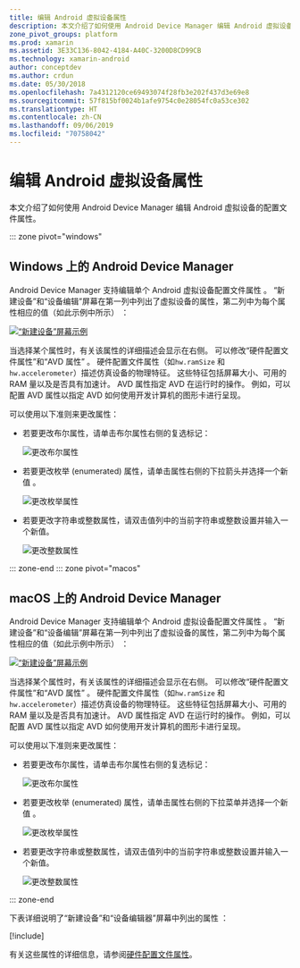 ```yaml
---
title: 编辑 Android 虚拟设备属性
description: 本文介绍了如何使用 Android Device Manager 编辑 Android 虚拟设备的配置文件属性。
zone_pivot_groups: platform
ms.prod: xamarin
ms.assetid: 3E33C136-8042-4184-A40C-3200D8CD99CB
ms.technology: xamarin-android
author: conceptdev
ms.author: crdun
ms.date: 05/30/2018
ms.openlocfilehash: 7a4312120ce69493074f28fb3e202f437d3e69e8
ms.sourcegitcommit: 57f815bf0024b1afe9754c0e28054fc0a53ce302
ms.translationtype: HT
ms.contentlocale: zh-CN
ms.lasthandoff: 09/06/2019
ms.locfileid: "70758042"
---
```

# <a name="editing-android-virtual-device-properties"></a>编辑 Android 虚拟设备属性

本文介绍了如何使用 Android Device Manager 编辑 Android 虚拟设备的配置文件属性。 

::: zone pivot="windows"

## <a name="android-device-manager-on-windows"></a>Windows 上的 Android Device Manager

Android Device Manager 支持编辑单个 Android 虚拟设备配置文件属性  。 “新建设备”和“设备编辑”屏幕在第一列中列出了虚拟设备的属性，第二列中为每个属性相应的值（如此示例中所示）   ： 

[![“新建设备”屏幕示例](device-properties-images/win/01-new-device-editor-sml.png)](device-properties-images/win/01-new-device-editor.png#lightbox)

当选择某个属性时，有关该属性的详细描述会显示在右侧。 可以修改“硬件配置文件属性”和“AVD 属性”   。 硬件配置文件属性（如`hw.ramSize` 和 `hw.accelerometer`）描述仿真设备的物理特征。 这些特征包括屏幕大小、可用的 RAM 量以及是否具有加速计。 AVD 属性指定 AVD 在运行时的操作。 例如，可以配置 AVD 属性以指定 AVD 如何使用开发计算机的图形卡进行呈现。

可以使用以下准则来更改属性：

- 若要更改布尔属性，请单击布尔属性右侧的复选标记：

    ![更改布尔属性](device-properties-images/win/02-boolean-value.png)

- 若要更改枚举 (enumerated) 属性，请单击属性右侧的下拉箭头并选择一个新值  。

    ![更改枚举属性](device-properties-images/win/04-enum-value.png)

- 若要更改字符串或整数属性，请双击值列中的当前字符串或整数设置并输入一个新值。

    ![更改整数属性](device-properties-images/win/03-integer-value.png)

::: zone-end
::: zone pivot="macos"

## <a name="android-device-manager-on-macos"></a>macOS 上的 Android Device Manager

Android Device Manager 支持编辑单个 Android 虚拟设备配置文件属性  。 “新建设备”和“设备编辑”屏幕在第一列中列出了虚拟设备的属性，第二列中为每个属性相应的值（如此示例中所示）   ： 

[![“新建设备”屏幕示例](device-properties-images/mac/01-new-device-editor-sml.png)](device-properties-images/mac/01-new-device-editor.png#lightbox)

当选择某个属性时，有关该属性的详细描述会显示在右侧。 可以修改“硬件配置文件属性”和“AVD 属性”   。 硬件配置文件属性（如`hw.ramSize` 和 `hw.accelerometer`）描述仿真设备的物理特征。 这些特征包括屏幕大小、可用的 RAM 量以及是否具有加速计。 AVD 属性指定 AVD 在运行时的操作。 例如，可以配置 AVD 属性以指定 AVD 如何使用开发计算机的图形卡进行呈现。

可以使用以下准则来更改属性：

- 若要更改布尔属性，请单击布尔属性右侧的复选标记：

    ![更改布尔属性](device-properties-images/mac/02-boolean-value.png)

- 若要更改枚举 (enumerated) 属性，请单击属性右侧的下拉菜单并选择一个新值  。

    ![更改枚举属性](device-properties-images/mac/04-enum-value.png)

- 若要更改字符串或整数属性，请双击值列中的当前字符串或整数设置并输入一个新值。

    ![更改整数属性](device-properties-images/mac/03-integer-value.png)

::: zone-end

下表详细说明了“新建设备”和“设备编辑器”屏幕中列出的属性   ：

[!include[](~/android/includes/emulator-properties.md)]

有关这些属性的详细信息，请参阅[硬件配置文件属性](https://developer.android.com/studio/run/managing-avds.html#hpproperties)。
